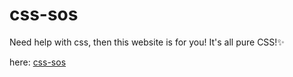 # css-sos

Need help with css, then this website is for you!
It's all pure CSS!✨

here: [css-sos](https://antvil.github.io/css-sos/)
